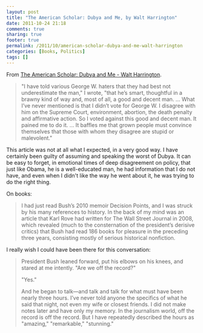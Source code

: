 ```yaml
---
layout: post
title: "The American Scholar: Dubya and Me, by Walt Harrington"
date: 2011-10-24 21:18
comments: true
sharing: true
footer: true
permalink: /2011/10/american-scholar-dubya-and-me-walt-harrington
categories: [Books, Politics]
tags: []
---
```

From <a href="http://theamericanscholar.org/dubya-and-me/">The American Scholar: Dubya and Me - Walt Harrington</a>.

<blockquote>"I have told various George W. haters that they had best not underestimate the man," I wrote, "that he’s smart, thoughtful in a brawny kind of way and, most of all, a good and decent man. … What I’ve never mentioned is that I didn’t vote for George W. I disagree with him on the Supreme Court, environment, abortion, the death penalty and affirmative action. So I voted against this good and decent man. It pained me to do it. … It baffles me that grown people must convince themselves that those with whom they disagree are stupid or malevolent."</blockquote>

This article was not at all what I expected, in a very good way. I have certainly been guilty of assuming and speaking the worst of Dubya. It can be easy to forget, in emotional times of deep disagreement on policy, that just like Obama, he is a well-educated man, he had information that I do not have, and even when I didn't like the way he went about it, he was trying to do the right thing.

On books:
<blockquote>I had just read Bush’s 2010 memoir Decision Points, and I was struck by his many references to history. In the back of my mind was an article that Karl Rove had written for The Wall Street Journal in 2008, which revealed (much to the consternation of the president’s derisive critics) that Bush had read 186 books for pleasure in the preceding three years, consisting mostly of serious historical nonfiction.</blockquote>

I really wish I could have been there for this conversation:

<blockquote>President Bush leaned forward, put his elbows on his knees, and stared at me intently. "Are we off the record?"
	
"Yes."

And he began to talk—and talk and talk for what must have been nearly three hours. I’ve never told anyone the specifics of what he said that night, not even my wife or closest friends. I did not make notes later and have only my memory. In the journalism world, off the record is off the record. But I have repeatedly described the hours as "amazing," "remarkable," "stunning."
</blockquote>